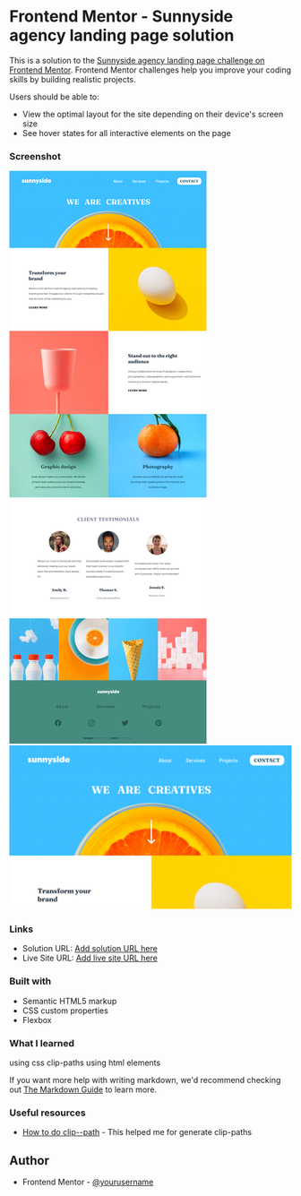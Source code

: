# Frontend Mentor - Sunnyside agency landing page solution

This is a solution to the [Sunnyside agency landing page challenge on Frontend Mentor](https://www.frontendmentor.io/challenges/sunnyside-agency-landing-page-7yVs3B6ef). Frontend Mentor challenges help you improve your coding skills by building realistic projects.

Users should be able to:

- View the optimal layout for the site depending on their device's screen size
- See hover states for all interactive elements on the page

### Screenshot

![](screenshot1.png)
![](screenshot2.png)

### Links

- Solution URL: [Add solution URL here](https://github.com/AngwenyiOgata/Sunny-side-challenge.git)
- Live Site URL: [Add live site URL here](https://angwenyiogata.github.io/Sunny-side-challenge/)


### Built with

- Semantic HTML5 markup
- CSS custom properties
- Flexbox

### What I learned

using css clip-paths
using html <picture> elements

If you want more help with writing markdown, we'd recommend checking out [The Markdown Guide](https://www.markdownguide.org/) to learn more.

### Useful resources

- [How to do clip--path](https://bennettfeely.com/clippy/) - This helped me for generate clip-paths

## Author

- Frontend Mentor - [@yourusername](https://www.frontendmentor.io/profile/yourusername)
